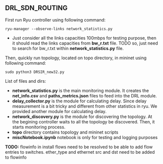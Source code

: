 ## DRL_SDN_ROUTING

First run Ryu controller using following command:

	ryu-manager --observe-links network_statistics.py

 - Just consider all the links capacities 100mbps for testing purpose, then it should read the links capacities from **bw_r.txt** file. TODO so, just need to search for bw_r.txt within **network_statistics.py** file.


Then, quickly run topology, located on topo directory, in mininet using following command:

	sudo python3 DRSIR_new32.py


List of files and dirs:
- **network_statistics.py** is the main monitoring module. It creates the **net_info.csv** and **paths_metrics.json** files to feed into the DRL module.
- **delay_collector.py** is the module for calculating delay. Since delay measurement is a bit tricky and different from other statistics in ryu. We provided another module for calculating delay.
- **network_discovery.py** is the module for discovering the topology. At the begining controller waits to all the topology be discovered. Then, it starts monitoring process.
- **topo** directory contains topology and mininet scripts
- **miscNotebook.ipynb** notebook is only for testing and logging purposes 
 

 **TODO:** flowinfo in install flows need to be resolved to be able to add flow entries to switches. ether_type and ethernet src and dst need to be added to flowinfo